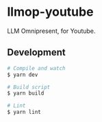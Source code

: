# llmop-youtube

LLM Omnipresent, for Youtube.

## Development

``` sh
# Compile and watch
$ yarn dev

# Build script
$ yarn build

# Lint
$ yarn lint
```
